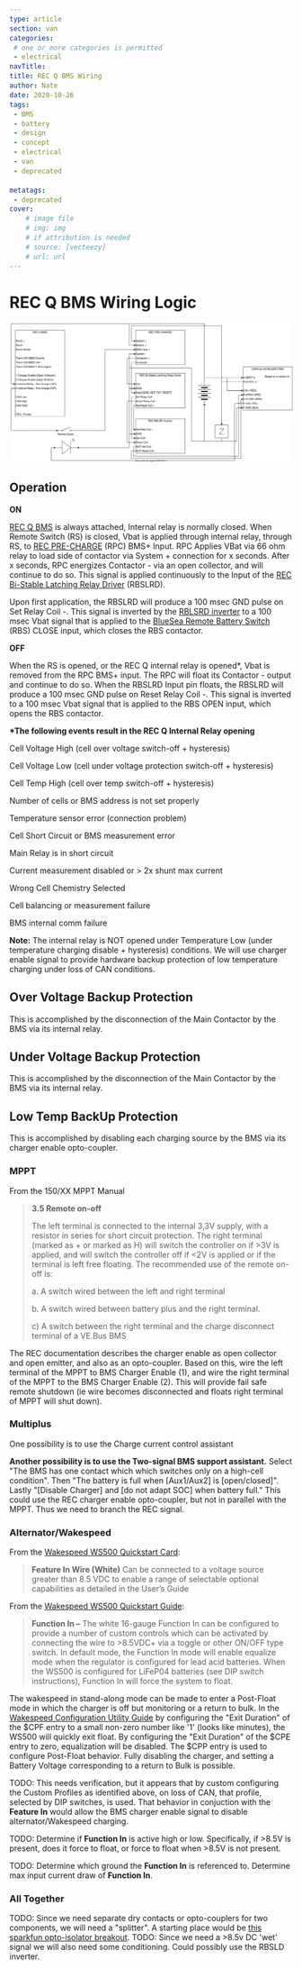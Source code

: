 ```yaml
---
type: article
section: van
categories: 
 # one or more categories is permitted
 - electrical
navTitle: 
title: REC Q BMS Wiring
author: Nate
date: 2020-10-26
tags:
 - BMS
 - battery
 - design
 - concept
 - electrical
 - van
 - deprecated

metatags:
 - deprecated
cover: 
	# image file
	# img: img
	# if attribution is needed
	# source: [vecteezy]
	# url: url
---
```

# REC Q BMS Wiring Logic
![REC Q BMS Wiring Logic](REC_Q_BMS_Wiring_Logic_deprecated.svg)
## Operation

**ON**

[REC Q BMS](http://www.rec-bms.com/datasheet/UserManual_REC_Victron_BMS.pdf) is always attached, Internal relay is normally closed. When Remote Switch (RS) is closed, Vbat is applied through internal relay, through RS, to [REC PRE-CHARGE](http://www.rec-bms.com/datasheet/UserManualPrechargeNew.pdf) (RPC) BMS+ Input. RPC Applies VBat via 66 ohm relay to load side of contactor via System + connection for x seconds. After x seconds, RPC energizes Contactor - via an open collector, and will continue to do so. This signal is applied continuously to the Input of the [REC Bi-Stable Latching Relay Driver](http://www.rec-bms.com/datasheet/UserManual_BSLRD.pdf) (RBSLRD). 

Upon first application, the RBSLRD will produce a 100 msec GND pulse on Set Relay Coil -. This signal is inverted by the [RBLSRD inverter](/van/electrical/REC_BSLRD_inverter_deprecated/REC_BSLRD_inverter) to a 100 msec Vbat signal that is applied to the [BlueSea Remote Battery Switch](http://assets.bluesea.com/files/resources/instructions/980035680-001-7701100-7703100.pdf) (RBS) CLOSE input, which closes the RBS contactor. 

**OFF**

When the RS is opened, or the REC Q internal relay is opened*, Vbat is removed from the RPC BMS+ input. The RPC will float its Contactor - output and continue to do so. When the RBSLRD Input pin floats, the RBSLRD will produce a 100 msec GND pulse on Reset Relay Coil -. This signal is inverted to a 100 msec Vbat signal that is applied to the RBS OPEN input, which opens the RBS contactor.



**\*The following events result in the REC Q Internal Relay opening**

Cell Voltage High (cell over voltage switch-off + hysteresis)

Cell Voltage Low (cell under voltage protection switch-off + hysteresis)

Cell Temp High (cell over temp switch-off + hysteresis) 

Number of cells or BMS address is not set properly

Temperature sensor error (connection problem)

Cell Short Circuit or BMS measurement error

Main Relay is in short circuit

Current measurement disabled or > 2x shunt max current

Wrong Cell Chemistry Selected

Cell balancing or measurement failure

BMS internal comm failure

**Note:** The internal relay is NOT opened under Temperature Low (under temperature charging disable + hysteresis) conditions.  We will use charger enable signal to provide hardware backup protection of low temperature charging under loss of CAN conditions.



## Over Voltage Backup Protection

This is accomplished by the disconnection of the Main Contactor by the BMS via its internal relay.



## Under Voltage Backup Protection

This is accomplished by the disconnection of the Main Contactor by the BMS via its internal relay.



## Low Temp BackUp Protection

This is accomplished by disabling each charging source by the BMS via its charger enable opto-coupler.

### MPPT

From the 150/XX MPPT Manual

> **3.5 Remote on-off** 
>
> The left terminal is connected to the internal 3,3V supply, with a resistor in series for short circuit protection. The right terminal (marked as + or marked as H) will switch the controller on if >3V is applied, and will switch the controller off if <2V is applied or if the terminal is left free floating. The recommended use of the remote on-off is: 
>
> a. A switch wired between the left and right terminal 
>
> b. A switch wired between battery plus and the right terminal. 
>
> c) A switch between the right terminal and the charge disconnect terminal of a VE.Bus BMS

The REC documentation describes the charger enable as open collector and open emitter, and also as an opto-coupler.  Based on this, wire the left terminal of the MPPT to BMS Charger Enable (1), and wire the right terminal of the MPPT to the BMS Charger Enable (2).  This will provide fail safe remote shutdown (ie wire becomes disconnected and floats right terminal of MPPT will shut down).

### Multiplus

One possibility is to use the Charge current control assistant

**Another possibility is to use the Two-signal BMS support assistant.**   Select "The BMS has one contact which which switches only on a high-cell condition".   Then "The battery is full when [Aux1/Aux2] is [open/closed]".  Lastly "[Disable Charger] and [do not adapt SOC] when battery full."  This could use the REC charger enable opto-coupler, but not in parallel with the MPPT.   Thus we need to branch the REC signal.

### Alternator/Wakespeed

From the [Wakespeed WS500 Quickstart Card](http://wakespeed.com/Quick%20Start.pdf):

> **Feature In Wire (White)** Can be connected to a voltage source greater than 8.5 VDC to enable a range of selectable optional capabilities as detailed in the User’s Guide

From the [Wakespeed WS500 Quickstart Guide](http://wakespeed.com/WS500quickstartguide.pdf):

>**Function In –** The white 16-gauge Function In can be configured to provide a number of custom controls which can be activated by connecting the wire to >8.5VDC+ via a toggle or other ON/OFF type switch. In default mode, the Function In mode will enable equalize mode when the regulator is configured for lead acid batteries. When the WS500 is configured for LiFeP04 batteries (see DIP switch instructions), Function In will force the system to float.

The wakespeed in stand-along mode can be made to enter a Post-Float mode in which the charger is off but monitoring or a return to bulk.  In the [Wakespeed Configuration Utility Guide](http://wakespeed.com/CU/ConfigurationUtilityGuideWeb.pdf) by configuring the "Exit Duration" of the $CPF entry to a small non-zero number like '1' (looks like minutes), the WS500 will quickly exit float.  By configuring the "Exit Duration" of the $CPE entry to zero, equalization will be disabled.  The $CPP entry is used to configure Post-Float behavior.  Fully disabling the charger, and setting a Battery Voltage corresponding to a return to Bulk is possible.  

TODO: This needs verification, but it appears that by custom configuring the Custom Profiles as identified above, on loss of CAN, that profile, selected by DIP switches, is used.  That behavior in conjuction with the **Feature In** would allow the BMS charger enable signal to disable alternator/Wakespeed charging.

TODO: Determine if **Function In** is active high or low.  Specifically, if >8.5V is present, does it force to float, or force to float when >8.5V is not present.

TODO: Determine which ground the **Function In** is referenced to.  Determine max input current draw of **Function In**.

### All Together

TODO: Since we need separate dry contacts or opto-couplers for two components, we will need a "splitter".  A starting place would be [this sparkfun opto-isolator breakout](https://www.sparkfun.com/products/9118).  TODO: Since we need a >8.5v DC 'wet' signal we will also need some conditioning.  Could possibly use the RBSLD inverter.


